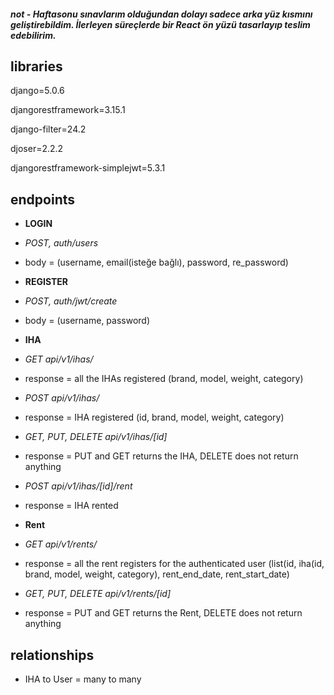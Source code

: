 
##### not - Haftasonu sınavlarım olduğundan dolayı sadece arka yüz kısmını geliştirebildim. İlerleyen süreçlerde bir React ön yüzü tasarlayıp teslim edebilirim.

## libraries

django=5.0.6

djangorestframework=3.15.1

django-filter=24.2

djoser=2.2.2

djangorestframework-simplejwt=5.3.1


## endpoints

-  **LOGIN**

-  *POST, auth/users*

- body = (username, email(isteğe bağlı), password, re_password)

-  **REGISTER**

-  *POST, auth/jwt/create*

- body = (username, password)

-  **IHA**

-  *GET api/v1/ihas/*

- response = all the IHAs registered (brand, model, weight, category)

-  *POST api/v1/ihas/*

- response = IHA registered (id, brand, model, weight, category)

-  *GET, PUT, DELETE api/v1/ihas/[id]*

- response = PUT and GET returns the IHA, DELETE does not return anything

-  *POST api/v1/ihas/[id]/rent*

- response = IHA rented

-  **Rent**

-  *GET api/v1/rents/*

- response = all the rent registers for the authenticated user (list(id, iha(id, brand, model, weight, category), rent_end_date, rent_start_date)

-  *GET, PUT, DELETE api/v1/rents/[id]*

- response = PUT and GET returns the Rent, DELETE does not return anything

## relationships
- IHA to User = many to many